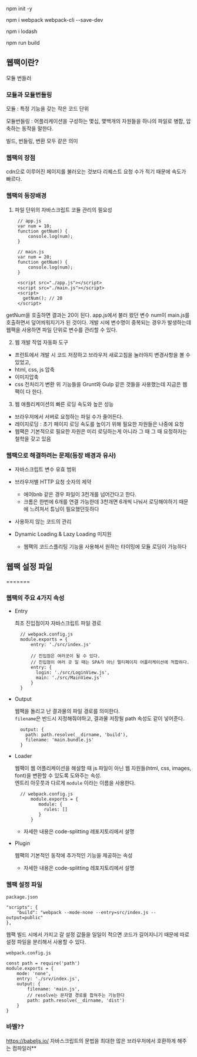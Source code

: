 npm init -y

npm i webpack webpack-cli --save-dev

npm i lodash

npm run build


## 웹팩이란?
모듈 번들러



### 모듈과 모듈번들링
모듈 : 특정 기능을 갖는 작은 코드 단위

모듈번들링 : 어플리케이션을 구성하는 몇십, 몇백개의 자원들을 하나의 파일로 병합, 압축하는 동작을 말한다.

빌드, 번들링, 변환 모두 같은 의미

### 웹팩의 장점
cdn으로 이루어진 페이지를 불러오는 것보다 리퀘스트 요청 수가 적기 때문에 속도가 빠르다.

### 웹팩의 등장배경
1. 파일 단위의 자바스크립트 코듈 관리의 필요성
       
        // app.js
        var num = 10;
        function getNum() {
            console.log(num);
        }

        // main.js
        var num = 20;
        function getNum() {
            console.log(num);
        }

        <script src="./app.js"></script>
        <script src="./main.js"></script>
        <script>
          getNum(); // 20
        </script>
getNum을 호출하면 결과는 20이 된다. app.js에서 불러 왔던 변수 num이 main.js를 호출하면서 덮어씌워지기가 된 것이다.
개발 시에 변수명이 중복되는 경우가 발생하는데 웹팩을 사용하면 파일 단위로 변수를 관리할 수 있다. 
        
2. 웹 개발 작업 자동화 도구
- 프런트에서 개발 시 코드 저장하고 브라우저 새로고침을 눌러야지 변경사항을 볼 수 있었고,
- html, css, js 압축
- 이미지압축
- css 전처리기 변환
위 기능들을 Grunt와 Gulp 같은 것들을 사용했는데 지금은 웹팩이 다 한다.

3. 웹 애플리케이션의 빠른 로딩 속도와 높은 성능
- 브라우저에서 서버로 요청하는 파일 수가 줄어든다.
- 레이지로딩 : 초기 페이지 로딩 속도를 높이기 위해 필요한 자원들은 나중에 요청
- 웹팩은 기본적으로 필요한 자원은 미리 로딩하는게 아니라 그 때 그 때 요청하자는 철학을 갖고 있음

### 웹팩으로 해결하려는 문제(등장 배경과 유사)
- 자바스크립트 변수 유효 범위
- 브라우저별 HTTP 요청 숫자의 제약
  - 에어bnb 같은 경우 파일이 3천개를 넘어간다고 한다. 
  - 크롬은 한번에 6개를 연결 가능한데 3천개면 6개씩 나눠서 로딩해야하기 때문에 느려져서 튜닝이 필요했던듯하다
  
- 사용하지 않는 코드의 관리
- Dynamic Loading & Lazy Loading 미지원
  - 웹팩의 코드스플리팅 기능을 사용해서 원하는 타이밍에 모듈 로딩이 가능하다

## 웹팩 설정 파일
=======
### 웹팩의 주요 4가지 속성
- Entry
  
    최초 진입점이자 자바스크립트 파일 경로
              
        // webpack.config.js
        module.exports = {
            entry: './src/index.js'

            // 진입점은 여러곳이 될 수 있다.
            // 진입점이 여러 곳 일 때는 SPA가 아닌 멀티페이지 어플리케이션에 적합하다.
            entry: {
              login: './src/LoginView.js',
              main: './src/MainView.js'
            }
        }
- Output
    
    웹팩을 돌리고 난 결과물의 파일 경로를 의미한다.  
    <code>filename</code>은 반드시 지정해줘야하고, 결과물 저장될 path 속성도 같이 넣어준다.
        
        output: {
          path: path.resolve(__dirname, 'build'),
          filename: 'main.bundle.js'
        }
- Loader

    웹팩이 웹 어플리케이션을 해설할 때 js 파일이 아닌 웹 자원들(html, css, images, font)을 변환할 수 있도록 도와주는 속성.
    </br>엔트리 아웃풋과 다르게 <code>module</code> 이라는 이름을 사용한다.

        // webpack.config.js
            module.exports = {
               module: {
                 rules: []
               }
            } 
  - 자세한 내용은 code-splitting 레포지토리에서 설명
- Plugin
  
  웹팩의 기본적인 동작에 추가적인 기능을 제공하는 속성

  - 자세한 내용은 code-splitting 레포지토리에서 설명


### 웹팩 설정 파일

    package.json

    "scripts": {
        "build": "webpack --mode-none --entry=src/index.js --output=public"
    },

웹팩 빌드 시에서 가지고 갈 설정 값들을 일일이 적으면 코드가 길어지니기 때문에 따로 설정 파일을 분리해서 사용할 수 있다.


    webpack.config.js

    const path = require('path')
    module.exports = {
        mode: 'none',
        entry: './srv/index.js',
        output: {
            filename: 'main.js',
            // resolve는 몬자열 경로를 합쳐주는 기능한다
            path: path.resolve(__dirname, 'dist')
        }
    }

### 바벨??
https://babeljs.io/
자바스크립트의 문법을 최대한 많은 브라우저에서 호환하게 해주는 컴파일러**